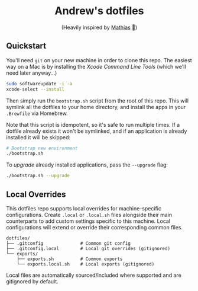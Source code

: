 <h1 align="center">Andrew's dotfiles</h1>

<p align="center">
  (Heavily inspired by <a href="https://github.com/mathiasbynens/dotfiles">Mathias</a> 🙏)
</p>

## Quickstart

You'll need `git` on your new machine in order to clone this repo. The easiest
way on a Mac is by installing the _Xcode Command Line Tools_ (which we'll need
later anyway…)

```bash
sudo softwareupdate -i -a
xcode-select --install
```

Then simply run the `bootstrap.sh` script from the root of this repo. This will
symlink all the dotfiles to your home directory, and install the apps in your
`.Brewfile` via Homebrew.

Note that this script is idempotent, so it's safe to run multiple times. If a
dotfile already exists it won't be symlinked, and if an application is already
installed it will be skipped:

```bash
# Bootstrap new environment
./bootstrap.sh
```

To _upgrade_ already installed applications, pass the `--upgrade` flag:

```bash
./bootstrap.sh --upgrade
```

## Local Overrides

This dotfiles repo supports local overrides for machine-specific configurations.
Create `.local` or `.local.sh` files alongside their main counterparts to add
custom settings specific to this machine. Local configurations will extend or
override their corresponding common files.

```
dotfiles/
├── .gitconfig              # Common git config
├── .gitconfig.local        # Local git overrides (gitignored)
└── exports/
    ├── exports.sh          # Common exports
    └── exports.local.sh    # Local exports (gitignored)
```

Local files are automatically sourced/included where supported and are
gitignored by default.
